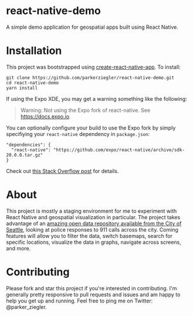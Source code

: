 # react-native-demo
A simple demo application for geospatial apps built using React Native.

# Installation
This project was bootstrapped using [create-react-native-app](https://facebook.github.io/react-native/docs/getting-started.html). To install:

```
git clone https://github.com/parkerziegler/react-native-demo.git
cd react-native-demo
yarn install
```

If using the Expo XDE, you may get a warning something like the following:
> Warning: Not using the Expo fork of react-native. See https://docs.expo.io.

You can optionally configure your build to use the Expo fork by simply specifiying your `react-native` dependency in `package.json`:

```
"dependencies": {
  "react-native": "https://github.com/expo/react-native/archive/sdk-20.0.0.tar.gz"
}
```

Check out [this Stack Overflow post](https://stackoverflow.com/questions/45187220/not-using-the-expo-fork-of-react-native) for details.

# About
This project is mostly a staging environment for me to experiment with React Native and geospatial visualization in particular. The project takes advantage of an [amazing open data repository available from the City of Seattle](https://data.seattle.gov/), looking at police responses to 911 calls across the city. Coming features will allow you to filter the data, switch basemaps, search for specific locations, visualize the data in graphs, navigate across screens, and more.

# Contributing
Please fork and star this project if you're interested in contributing. I'm generally pretty responsive to pull requests and issues and am happy to help you get up and running. Feel free to ping me on Twitter: @parker_ziegler.
